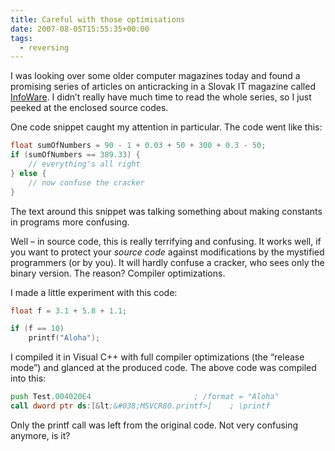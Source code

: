 ```yaml
---
title: Careful with those optimisations
date: 2007-08-05T15:55:35+00:00
tags:
  - reversing
---
```

I was looking over some older computer magazines today and found a promising series of articles on anticracking in a Slovak IT magazine called [InfoWare][1]. I didn&#8217;t really have much time to read the whole series, so I just peeked at the enclosed source codes.

One code snippet caught my attention in particular. The code went like this:

```c
float sumOfNumbers = 90 - 1 + 0.03 + 50 + 300 + 0.3 - 50;
if (sumOfNumbers == 389.33) {
    // everything's all right
} else {
    // now confuse the cracker
}
```

The text around this snippet was talking something about making constants in programs more confusing.

Well &#8211; in source code, this is really terrifying and confusing. It works well, if you want to protect your _source code_ against modifications by the mystified programmers (or by you). It will hardly confuse a cracker, who sees only the binary version. The reason? Compiler optimizations.

I made a little experiment with this code:

```c
float f = 3.1 + 5.8 + 1.1;

if (f == 10)
    printf("Aloha");
```

I compiled it in Visual C++ with full compiler optimizations (the &#8220;release mode&#8221;) and glanced at the produced code. The above code was compiled into this:

```asm
push Test.004020E4                       ; /format = "Aloha"
call dword ptr ds:[&lt;&#038;MSVCR80.printf>]    ; \printf
```

Only the printf call was left from the original code. Not very confusing anymore, is it?

 [1]: http://www.infoware.sk